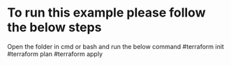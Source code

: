 # To run this example please follow the below steps

Open the folder in cmd or bash and run the below command 
   #terraform init
   #terraform plan
   #terraform apply
   